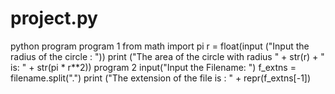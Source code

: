 # project.py
python program
program 1
from math import pi
r = float(input ("Input the radius of the circle : "))
print ("The area of the circle with radius " + str(r) + " is: " + str(pi * r**2))
program 2
input("Input the Filename: ")
f_extns = filename.split(".")
print ("The extension of the file is : " + repr(f_extns[-1])
